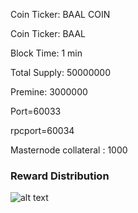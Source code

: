  
Coin Ticker: BAAL COIN

Coin Ticker: BAAL

Block Time: 1 min

Total Supply: 50000000

Premine: 3000000

Port=60033

rpcport=60034

Masternode collateral : 1000
 

 
### Reward Distribution
 
![alt text](http://155.138.242.141/MN.png)

